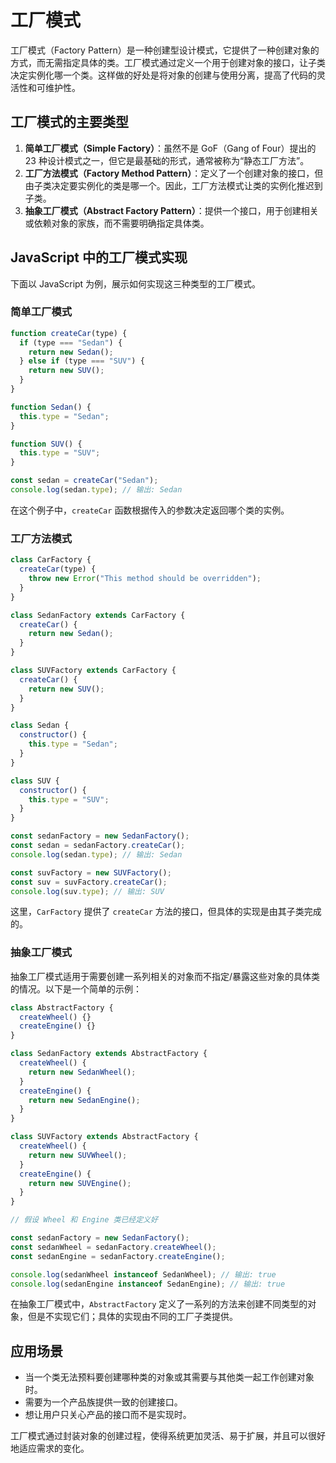 # 工厂模式

工厂模式（Factory Pattern）是一种创建型设计模式，它提供了一种创建对象的方式，而无需指定具体的类。工厂模式通过定义一个用于创建对象的接口，让子类决定实例化哪一个类。这样做的好处是将对象的创建与使用分离，提高了代码的灵活性和可维护性。

## 工厂模式的主要类型

1. **简单工厂模式（Simple Factory）**：虽然不是 GoF（Gang of Four）提出的 23 种设计模式之一，但它是最基础的形式，通常被称为“静态工厂方法”。
2. **工厂方法模式（Factory Method Pattern）**：定义了一个创建对象的接口，但由子类决定要实例化的类是哪一个。因此，工厂方法模式让类的实例化推迟到子类。
3. **抽象工厂模式（Abstract Factory Pattern）**：提供一个接口，用于创建相关或依赖对象的家族，而不需要明确指定具体类。

## JavaScript 中的工厂模式实现

下面以 JavaScript 为例，展示如何实现这三种类型的工厂模式。

### 简单工厂模式

```javascript
function createCar(type) {
  if (type === "Sedan") {
    return new Sedan();
  } else if (type === "SUV") {
    return new SUV();
  }
}

function Sedan() {
  this.type = "Sedan";
}

function SUV() {
  this.type = "SUV";
}

const sedan = createCar("Sedan");
console.log(sedan.type); // 输出: Sedan
```

在这个例子中，`createCar` 函数根据传入的参数决定返回哪个类的实例。

### 工厂方法模式

```javascript
class CarFactory {
  createCar(type) {
    throw new Error("This method should be overridden");
  }
}

class SedanFactory extends CarFactory {
  createCar() {
    return new Sedan();
  }
}

class SUVFactory extends CarFactory {
  createCar() {
    return new SUV();
  }
}

class Sedan {
  constructor() {
    this.type = "Sedan";
  }
}

class SUV {
  constructor() {
    this.type = "SUV";
  }
}

const sedanFactory = new SedanFactory();
const sedan = sedanFactory.createCar();
console.log(sedan.type); // 输出: Sedan

const suvFactory = new SUVFactory();
const suv = suvFactory.createCar();
console.log(suv.type); // 输出: SUV
```

这里，`CarFactory` 提供了 `createCar` 方法的接口，但具体的实现是由其子类完成的。

### 抽象工厂模式

抽象工厂模式适用于需要创建一系列相关的对象而不指定/暴露这些对象的具体类的情况。以下是一个简单的示例：

```javascript
class AbstractFactory {
  createWheel() {}
  createEngine() {}
}

class SedanFactory extends AbstractFactory {
  createWheel() {
    return new SedanWheel();
  }
  createEngine() {
    return new SedanEngine();
  }
}

class SUVFactory extends AbstractFactory {
  createWheel() {
    return new SUVWheel();
  }
  createEngine() {
    return new SUVEngine();
  }
}

// 假设 Wheel 和 Engine 类已经定义好

const sedanFactory = new SedanFactory();
const sedanWheel = sedanFactory.createWheel();
const sedanEngine = sedanFactory.createEngine();

console.log(sedanWheel instanceof SedanWheel); // 输出: true
console.log(sedanEngine instanceof SedanEngine); // 输出: true
```

在抽象工厂模式中，`AbstractFactory` 定义了一系列的方法来创建不同类型的对象，但是不实现它们；具体的实现由不同的工厂子类提供。

## 应用场景

- 当一个类无法预料要创建哪种类的对象或其需要与其他类一起工作创建对象时。
- 需要为一个产品族提供一致的创建接口。
- 想让用户只关心产品的接口而不是实现时。

工厂模式通过封装对象的创建过程，使得系统更加灵活、易于扩展，并且可以很好地适应需求的变化。
